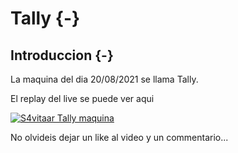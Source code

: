 # Tally {-}

## Introduccion {-}

La maquina del dia 20/08/2021 se llama Tally.

El replay del live se puede ver aqui

[![S4vitaar Tally maquina](https://img.youtube.com/vi/zcdqHfdxIZI/0.jpg)](https://www.youtube.com/watch?v=zcdqHfdxIZI)

No olvideis dejar un like al video y un commentario...
